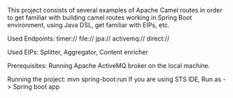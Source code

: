 This project consists of several examples of Apache Camel routes in order to get 
familiar with building camel routes working in Spring Boot environment,
using Java DSL, get familiar with EIPs, etc.  

Used Endpoints:
timer://
file://
jpa://
activemq://
direct://

Used EIPs:
Splitter,
Aggregator,
Content enricher

Prerequisites:
Running Apache ActiveMQ broker on the local machine.

Running the project:
mvn spring-boot:run
If you are using STS IDE, Run as -> Spring boot app